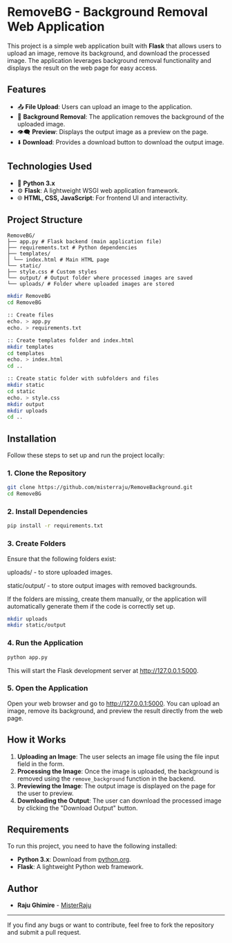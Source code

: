 # RemoveBG - Background Removal Web Application

This project is a simple web application built with **Flask** that allows users to upload an image, remove its background, and download the processed image.
The application leverages background removal functionality and displays the result on the web page for easy access.

## Features
- 📤 **File Upload**: Users can upload an image to the application.
- 🧹 **Background Removal**: The application removes the background of the uploaded image.
- 👁️‍🗨️ **Preview**: Displays the output image as a preview on the page.
- ⬇️ **Download**: Provides a download button to download the output image.

## Technologies Used
- 🐍 **Python 3.x**
- ⚙️ **Flask**: A lightweight WSGI web application framework.
- 🌐 **HTML, CSS, JavaScript**: For frontend UI and interactivity.
  
## Project Structure
```text
RemoveBG/
├── app.py # Flask backend (main application file)
├── requirements.txt # Python dependencies
├── templates/
│ └── index.html # Main HTML page
└── static/
├── style.css # Custom styles
└── output/ # Output folder where processed images are saved
└── uploads/ # Folder where uploaded images are stored
```

```bash
mkdir RemoveBG
cd RemoveBG

:: Create files
echo. > app.py
echo. > requirements.txt

:: Create templates folder and index.html
mkdir templates
cd templates
echo. > index.html
cd ..

:: Create static folder with subfolders and files
mkdir static
cd static
echo. > style.css
mkdir output
mkdir uploads
cd ..
```

## Installation

Follow these steps to set up and run the project locally:

### 1. Clone the Repository
```bash
git clone https://github.com/misterraju/RemoveBackground.git
cd RemoveBG
```
### 2. Install Dependencies
```bash
pip install -r requirements.txt
```
### 3. Create Folders
Ensure that the following folders exist:

uploads/ - to store uploaded images.

static/output/ - to store output images with removed backgrounds.

If the folders are missing, create them manually, or the application will automatically generate them if the code is correctly set up.

```bash
mkdir uploads
mkdir static/output
```
### 4. Run the Application
```bash
python app.py
```
This will start the Flask development server at http://127.0.0.1:5000.

### 5. Open the Application
Open your web browser and go to http://127.0.0.1:5000. You can upload an image, remove its background, and preview the result directly from the web page.

## How it Works

1.  **Uploading an Image**: The user selects an image file using the file input field in the form.
2.  **Processing the Image**: Once the image is uploaded, the background is removed using the `remove_background` function in the backend.
3.  **Previewing the Image**: The output image is displayed on the page for the user to preview.
4.  **Downloading the Output**: The user can download the processed image by clicking the "Download Output" button.

## Requirements

To run this project, you need to have the following installed:

*   **Python 3.x**: Download from [python.org](https://www.python.org/).
*   **Flask**: A lightweight Python web framework.

## Author

*   **Raju Ghimire** - [MisterRaju](https://www.github.com/MisterRaju)
---

If you find any bugs or want to contribute, feel free to fork the repository and submit a pull request.
